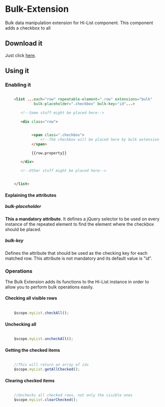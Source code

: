 # Bulk-Extension
Bulk data manipulation extension for Hi-List component.
This component adds a checkbox to all

## Download it
Just click [here](https://talk-code.github.io/releases/get/bulk-extension/bulk.js).


## Using it
### Enabling it
```html

    <list ...each="row" repeatable-element=".row" extensions="bulk"
             bulk-placeholder=".checkbox" bulk-key="id"...>

       <!--Some stuff might be placed here-->

       <div class="row">


            <span class=".checkbox">
                <!--The checkbox will be placed here by bulk extension-->
            </span>

            {{row.property}}

       </div>

       <!--Other stuff might be placed here-->


    </list>

```

#### Explaining the attributes
##### bulk-placeholder
**This a mandatory attribute**. It defines a jQuery selector to be used on every instance of the repeated element to find the element where
the checkbox should be placed.

##### bulk-key
Defines the attribute that should be used as the checking key for each matched row.
This attribute is not mandatory and its default value is "id".

### Operations
The Bulk Extension adds its functions to the Hi-List instance in order to allow you to perform bulk operations
easily.

#### Checking all visible rows
```javascript

    $scope.myList.checkAll();

```
#### Unchecking all
```javascript

    $scope.myList.uncheckAll();

```

#### Getting the checked items
```javascript

    //This will return an array of ids
    $scope.myList.getAllChecked();


```

#### Clearing checked items
```javascript

    //Unchecks all checked rows, not only the visible ones
    $scope.myList.clearChecked();

```